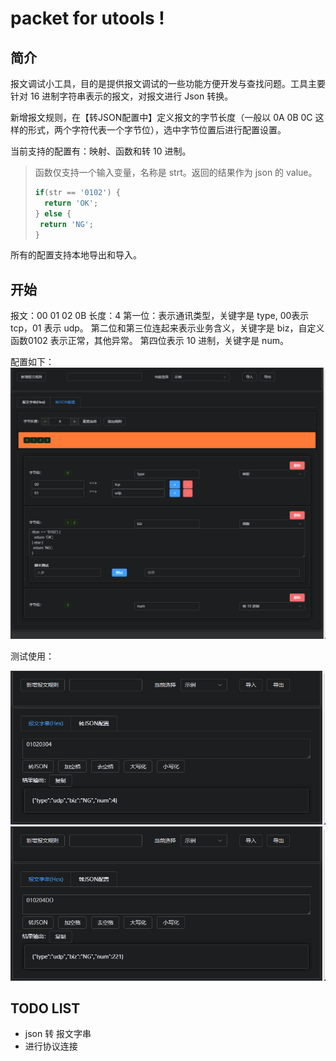 # packet for utools !

## 简介

报文调试小工具，目的是提供报文调试的一些功能方便开发与查找问题。工具主要针对 16 进制字符串表示的报文，对报文进行 Json 转换。

新增报文规则，在【转JSON配置中】定义报文的字节长度（一般以 0A 0B 0C 这样的形式，两个字符代表一个字节位），选中字节位置后进行配置设置。

当前支持的配置有：映射、函数和转 10 进制。

> 函数仅支持一个输入变量，名称是 strt。返回的结果作为 json 的 value。
>
> ```js
> if(str == '0102') {
>   return 'OK';
> } else {
>  return 'NG';
> }
> ```

所有的配置支持本地导出和导入。

## 开始

报文：00 01 02 0B
长度：4
第一位：表示通讯类型，关键字是 type, 00表示 tcp，01 表示 udp。
第二位和第三位连起来表示业务含义，关键字是 biz，自定义函数0102 表示正常，其他异常。
第四位表示 10 进制，关键字是 num。

配置如下：
![1732547810887](image/README/1732547810887.png)

测试使用：

![1732548184144](image/README/1732548184144.png)
![1732548197372](image/README/1732548197372.png)

## TODO LIST

- json 转 报文字串
- 进行协议连接
